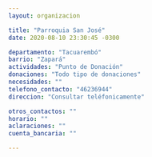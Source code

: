```yaml
---
layout: organizacion

title: "Parroquia San José"
date: 2020-08-10 23:30:45 -0300

departamento: "Tacuarembó"
barrio: "Zapará"
actividades: "Punto de Donación"
donaciones: "Todo tipo de donaciones"
necesidades: ""
telefono_contacto: "46236944"
direccion: "Consultar teléfonicamente"

otros_contactos: ""
horario: ""
aclaraciones: ""
cuenta_bancaria: ""

---
```

